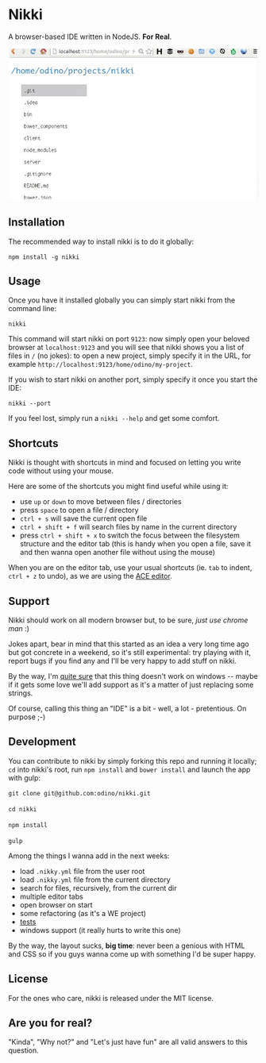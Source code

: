 # Nikki

A browser-based IDE written in NodeJS. **For Real**.

![having fun here](https://raw.githubusercontent.com/odino/nikki/master/bin/images/nikki.gif?token=328420__eyJzY29wZSI6IlJhd0Jsb2I6b2Rpbm8vbmlra2kvbWFzdGVyL2Jpbi9pbWFnZXMvbmlra2kuZ2lmIiwiZXhwaXJlcyI6MTQwMzk4MDA4N30%3D--df43445fcfba173ae878bc6447c1169b61bc59cf)

## Installation

The recommended way to install nikki is to do it
globally:

```
npm install -g nikki
```

## Usage

Once you have it installed globally you can simply
start nikki from the command line:

```
nikki
```

This command will start nikki on port `9123`: now simply open
your beloved browser at `localhost:9123`
and you will see that nikki shows you a list of files in `/` (no jokes):
to open a new project, simply specify it in the URL, for
example `http://localhost:9123/home/odino/my-project`.

If you wish to start nikki on another port, simply specify it
once you start the IDE:

```
nikki --port
```

If you feel lost, simply run a `nikki --help` and get some comfort.

## Shortcuts

Nikki is thought with shortcuts in mind and focused on letting
you write code without using your mouse.

Here are some of the shortcuts you might find useful
while using it:

* use `up` or `down` to move between files / directories
* press `space` to open a file / directory
* `ctrl + s` will save the current open file
* `ctrl + shift + f` will search files by name in the current directory
* press `ctrl + shift + x` to switch the focus between the filesystem structure
and the editor tab (this is handy when you open a file, save it and then
wanna open another file without using the mouse)

When you are on the editor tab, use your usual shortcuts
(ie. `tab` to indent, `ctrl + z` to undo), as we are using
the [ACE editor](http://ace.c9.io/#nav=about).

## Support

Nikki should work on all modern browser but, to be sure,
*just use chrome man* :)

Jokes apart, bear in mind that this started as an idea a very long
time ago but got concrete in a weekend, so it's  still experimental:
try playing with it, report bugs if you find any and I'll be very
happy to add stuff on nikki.

By the way, I'm [quite sure](https://github.com/odino/nikki/blob/40103e48439f763697f3227289d1a73735ea815a/server/socket.js#L45)
that this thing doesn't work on windows -- maybe if it
gets some love we'll add support as it's a matter of
just replacing some strings.

Of course, calling this thing an "IDE" is a bit - well, a lot -
pretentious. On purpose ;-)

## Development

You can contribute to nikki by simply forking this repo and
running it locally; `cd` into nikki's root, run `npm install`
and `bower install` and launch the app with gulp:

```
git clone git@github.com:odino/nikki.git

cd nikki

npm install

gulp
```

Among the things I wanna add in the next weeks:

* load `.nikky.yml` file from the user root
* load `.nikky.yml` file from the current directory
* search for files, recursively, from the current dir
* multiple editor tabs
* open browser on start
* some refactoring (as it's a WE project)
* [tests](http://liamkaufman.com/blog/2012/01/28/testing-socketio-with-mocha-should-and-socketio-client/)
* windows support (it really hurts to write this one)

By the way, the layout sucks, **big time**: never been a genious
with HTML and CSS so if you guys wanna come up with something I'd
be super happy.

## License

For the ones who care, nikki is released under the MIT license.

## Are you for real?

"Kinda", "Why not?" and "Let's just have fun" are all valid
answers to this question.